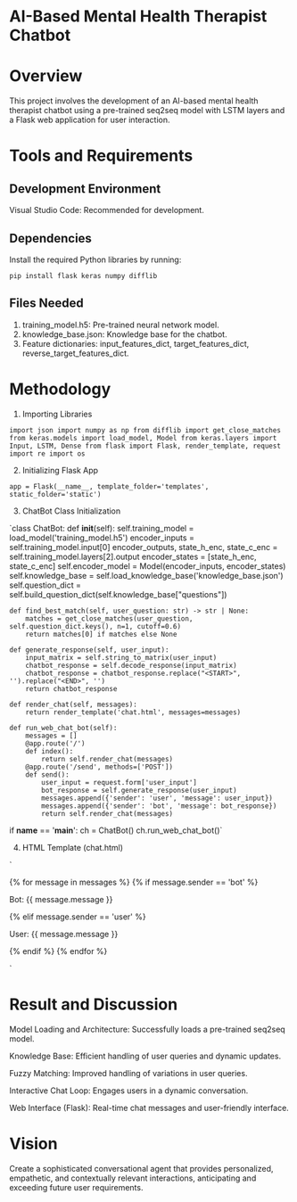 # AI-Based Mental Health Therapist Chatbot
# Overview
This project involves the development of an AI-based mental health therapist chatbot using a pre-trained seq2seq model with LSTM layers and a Flask web application for user interaction.

# Tools and Requirements
## Development Environment
Visual Studio Code: Recommended for development.

## Dependencies
Install the required Python libraries by running:

`pip install flask keras numpy difflib`

## Files Needed
1. training_model.h5: Pre-trained neural network model.
2. knowledge_base.json: Knowledge base for the chatbot.
3. Feature dictionaries: input_features_dict, target_features_dict, reverse_target_features_dict.

# Methodology
1. Importing Libraries
   
`import json
import numpy as np
from difflib import get_close_matches
from keras.models import load_model, Model
from keras.layers import Input, LSTM, Dense
from flask import Flask, render_template, request
import re
import os`

2. Initializing Flask App

`app = Flask(__name__, template_folder='templates', static_folder='static')`

3. ChatBot Class Initialization

`class ChatBot:
    def __init__(self):
        self.training_model = load_model('training_model.h5')
        encoder_inputs = self.training_model.input[0]
        encoder_outputs, state_h_enc, state_c_enc = self.training_model.layers[2].output
        encoder_states = [state_h_enc, state_c_enc]
        self.encoder_model = Model(encoder_inputs, encoder_states)
        self.knowledge_base = self.load_knowledge_base('knowledge_base.json')
        self.question_dict = self.build_question_dict(self.knowledge_base["questions"])

    def find_best_match(self, user_question: str) -> str | None:
        matches = get_close_matches(user_question, self.question_dict.keys(), n=1, cutoff=0.6)
        return matches[0] if matches else None

    def generate_response(self, user_input):
        input_matrix = self.string_to_matrix(user_input)
        chatbot_response = self.decode_response(input_matrix)
        chatbot_response = chatbot_response.replace("<START>", '').replace("<END>", '')
        return chatbot_response

    def render_chat(self, messages):
        return render_template('chat.html', messages=messages)

    def run_web_chat_bot(self):
        messages = []
        @app.route('/')
        def index():
            return self.render_chat(messages)
        @app.route('/send', methods=['POST'])
        def send():
            user_input = request.form['user_input']
            bot_response = self.generate_response(user_input)
            messages.append({'sender': 'user', 'message': user_input})
            messages.append({'sender': 'bot', 'message': bot_response})
            return self.render_chat(messages)

if __name__ == '__main__':
    ch = ChatBot()
    ch.run_web_chat_bot()`
    
4. HTML Template (chat.html)

`<div id="chat-container">
    {% for message in messages %}
        {% if message.sender == 'bot' %}
            <p class="bot-message">Bot: {{ message.message }}</p>
        {% elif message.sender == 'user' %}
            <p class="user-message">User: {{ message.message }}</p>
        {% endif %}
    {% endfor %}
</div>`

# Result and Discussion
Model Loading and Architecture: Successfully loads a pre-trained seq2seq model.

Knowledge Base: Efficient handling of user queries and dynamic updates.

Fuzzy Matching: Improved handling of variations in user queries.

Interactive Chat Loop: Engages users in a dynamic conversation.

Web Interface (Flask): Real-time chat messages and user-friendly interface.

# Vision
Create a sophisticated conversational agent that provides personalized, empathetic, and contextually relevant interactions, anticipating and exceeding future user requirements.
